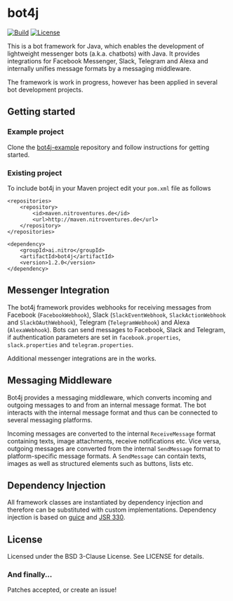 bot4j
=====

[![Build](https://img.shields.io/travis/nitroventures/bot4j.svg)](https://travis-ci.org/nitroventures/bot4j)
[![License](https://img.shields.io/badge/License-BSD%203--Clause-blue.svg)](https://opensource.org/licenses/BSD-3-Clause)

This is a bot framework for Java, which enables the development of lightweight messenger bots (a.k.a. chatbots) with Java. It provides integrations for Facebook Messenger, Slack, Telegram and Alexa and internally unifies message formats by a messaging middleware.

The framework is work in progress, however has been applied in several bot development projects.


Getting started
---------------

### Example project

Clone the [bot4j-example](https://github.com/nitroventures/bot4j-example) repository and follow instructions for getting started.

### Existing project

To include bot4j in your Maven project edit your `pom.xml` file as follows

```
<repositories>
	<repository>
		<id>maven.nitroventures.de</id>
		<url>http://maven.nitroventures.de</url>
	</repository>
</repositories>
```

```
<dependency>
	<groupId>ai.nitro</groupId>
	<artifactId>bot4j</artifactId>
	<version>1.2.0</version>
</dependency>
```


Messenger Integration
---------------------

The bot4j framework provides webhooks for receiving messages from Facebook (`FacebookWebhook`), Slack (`SlackEventWebhook`, `SlackActionWebhook` and `SlackOAuthWebhook`), Telegram (`TelegramWebhook`) and Alexa (`AlexaWebhook`). Bots can send messages to Facebook, Slack and Telegram, if authentication parameters are set in `facebook.properties`, `slack.properties` and `telegram.properties`.

Additional messenger integrations are in the works.


Messaging Middleware
--------------------

Bot4j provides a messaging middleware, which converts incoming and outgoing messages to and from an internal message format. The bot interacts with the internal message format and thus can be connected to several messaging platforms.

Incoming messages are converted to the internal `ReceiveMessage` format containing texts, image attachments, receive notifications etc. Vice versa, outgoing messages are converted from the internal `SendMessage` format to platform-specific message formats. A `SendMessage` can contain texts, images as well as structured elements such as buttons, lists etc.


Dependency Injection
--------------------

All framework classes are instantiated by dependency injection and therefore can be substituted with custom implementations. Dependency injection is based on [guice](https://github.com/google/guice) and [JSR 330](https://www.jcp.org/en/jsr/detail?id=330).


License
-------

Licensed under the BSD 3-Clause License. See LICENSE for details.

### And finally...

Patches accepted, or create an issue!

